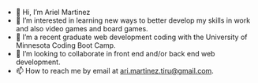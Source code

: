 - 👋 Hi, I’m Ariel Martinez
- 👀 I’m interested in learning new ways to better develop my skills in work and also video games and board games.
- 🌱 I’m a recent graduate web development coding with the University of Minnesota Coding Boot Camp.
- 💞️ I’m looking to collaborate in front end and/or back end web development.
- 📫 How to reach me by email at ari.martinez.tiru@gmail.com.
<!---
arielo5/arielo5 is a ✨ special ✨ repository because its `README.md` (this file) appears on your GitHub profile.
You can click the Preview link to take a look at your changes.
--->
